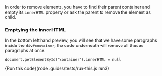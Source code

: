 In order to remove elements, you have to find their parent container and empty its `innerHTML` property or ask the parent to remove the element as child.

### Emptying the innerHTML

In the bottom left hand preview, you will see that we have some paragraphs inside the `div#container`, the code underneath will remove all theses paragraphs at once.

```
document.getElementById("container").innerHTML = null
```

{Run this code}(node .guides/tests/run-this.js run3)
